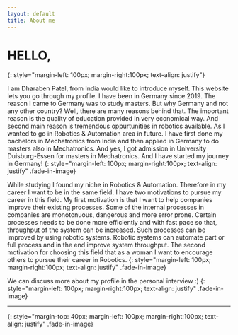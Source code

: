 ```yaml
---
layout: default
title: About me
---
```

# HELLO,
{: style="margin-left: 100px; margin-right:100px; text-align: justify"}

I am Dharaben Patel, from India would like to introduce myself.
This website lets you go through my profile.
I have been in Germany since 2019. 
The reason I came to Germany was to study masters.
But why Germany and not any other country?
Well, there are many reasons behind that. 
The important reason is the quality of education provided in very economical way. 
And second main reason is tremendous oppurtunities in robotics available. 
As I wanted to go in Robotics & Automation area in future. 
I have first done my bachelors in Mechatronics from India and then applied in Germany to do masters also in Mechatronics. 
And yes, I got admission in University Duisburg-Essen for masters in Mechatronics. 
And I have started my journey in Germany!
{: style="margin-left: 100px; margin-right:100px; text-align: justify" .fade-in-image}

While studying I found my niche in Robotics & Automation.
Therefore in my career I want to be in the same field.
I have two motivations to pursue my career in this field.
My first motivation is that I want to help companies improve their existing processes.
Some of the internal processes in companies are monotonuous, dangerous and more error prone.
Certain processes needs to be done more efficiently and with fast pace so that, throughput of the system can be increased.
Such processes can be improved by using robotic systems.
Robotic systems can automate part or full process and in the end improve system throughput.
The second motivation for choosing this field that as a woman I want to encourage others to pursue their career in Robotics.
{: style="margin-left: 100px; margin-right:100px; text-align: justify" .fade-in-image}

We can discuss more about my profile in the personal interview :)
{: style="margin-left: 100px; margin-right:100px; text-align: justify" .fade-in-image}

---
{: style="margin-top: 40px; margin-left: 100px; margin-right:100px; text-align: justify" .fade-in-image}